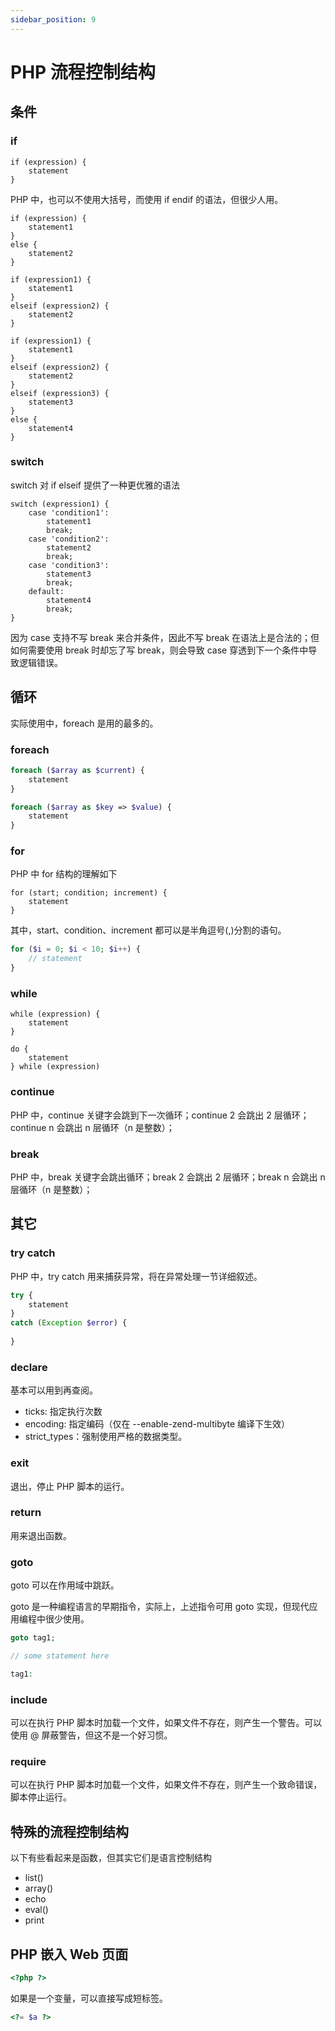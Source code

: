 ```yaml
---
sidebar_position: 9
---
```


# PHP 流程控制结构

## 条件

### if

```text
if (expression) {
    statement
} 
```

PHP 中，也可以不使用大括号，而使用 if endif 的语法，但很少人用。

```text
if (expression) {
    statement1
} 
else {
    statement2
}
```

```text
if (expression1) {
    statement1
} 
elseif (expression2) {
    statement2
}
```

```text
if (expression1) {
    statement1
} 
elseif (expression2) {
    statement2
}
elseif (expression3) {
    statement3
}
else {
    statement4
}
```

### switch

switch 对 if elseif 提供了一种更优雅的语法

```text
switch (expression1) {
    case 'condition1':
        statement1
        break;
    case 'condition2':
        statement2
        break;
    case 'condition3':
        statement3
        break;
    default:
        statement4
        break;
} 
```

因为 case 支持不写 break 来合并条件，因此不写 break 在语法上是合法的；但如何需要使用 break 时却忘了写 break，则会导致 case 穿透到下一个条件中导致逻辑错误。


## 循环

实际使用中，foreach 是用的最多的。

### foreach

```php showLineNumbers
foreach ($array as $current) {
    statement
}
```

```php showLineNumbers
foreach ($array as $key => $value) {
    statement
}
```

### for

PHP 中 for 结构的理解如下

```text
for (start; condition; increment) {
    statement
}
```

其中，start、condition、increment 都可以是半角逗号(,)分割的语句。

```php
for ($i = 0; $i < 10; $i++) {
    // statement
}
```

### while

```text
while (expression) {
    statement
}
```

```text
do {
    statement
} while (expression)
```

### continue

PHP 中，continue 关键字会跳到下一次循环；continue 2 会跳出 2 层循环；continue n 会跳出 n 层循环（n 是整数）；

### break

PHP 中，break 关键字会跳出循环；break 2 会跳出 2 层循环；break n 会跳出 n 层循环（n 是整数）；

## 其它

### try catch

PHP 中，try catch 用来捕获异常，将在异常处理一节详细叙述。

```php
try {
    statement
}
catch (Exception $error) {
    
}
```

### declare

基本可以用到再查阅。

- ticks: 指定执行次数
- encoding: 指定编码（仅在 --enable-zend-multibyte 编译下生效）
- strict_types：强制使用严格的数据类型。

### exit

退出，停止 PHP 脚本的运行。

### return

用来退出函数。

### goto

goto 可以在作用域中跳跃。

goto 是一种编程语言的早期指令，实际上，上述指令可用 goto 实现，但现代应用编程中很少使用。

```php
goto tag1;

// some statement here

tag1:
```

### include

可以在执行 PHP 脚本时加载一个文件，如果文件不存在，则产生一个警告。可以使用 @ 屏蔽警告，但这不是一个好习惯。

### require

可以在执行 PHP 脚本时加载一个文件，如果文件不存在，则产生一个致命错误，脚本停止运行。

## 特殊的流程控制结构

以下有些看起来是函数，但其实它们是语言控制结构

- list()
- array()
- echo
- eval()
- print

## PHP 嵌入 Web 页面

```php
<?php ?>
```

如果是一个变量，可以直接写成短标签。

```php
<?= $a ?>
```